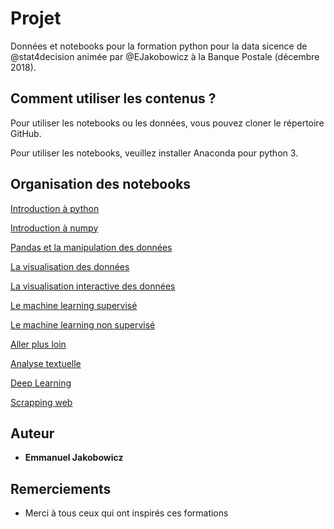 # Projet

Données et notebooks pour la formation python pour la data sicence de @stat4decision animée par @EJakobowicz à la Banque Postale (décembre 2018).

## Comment utiliser les contenus ?

Pour utiliser les notebooks ou les données, vous pouvez cloner le répertoire GitHub.

Pour utiliser les notebooks, veuillez installer Anaconda pour python 3.

## Organisation des notebooks

[Introduction à python](/03_bases_python.ipynb)

[Introduction à numpy](/04_numpy.ipynb)

[Pandas et la manipulation des données](/05_pandas.ipynb)

[La visualisation des données](/06_Data_visualisation_matplotlib_seaborn.ipynb)

[La visualisation interactive des données](/06b_Visualisations_interactives.ipynb)

[Le machine learning supervisé](/07a_Machine_learning_supervise.ipynb)

[Le machine learning non supervisé](/07b_Machine_learning_non_supervise.ipynb)

[Aller plus loin](/08_Aller_plus_loin.ipynb)

[Analyse textuelle](/08a_Analyse_textuelle.ipynb)

[Deep Learning](/08b_deep_learning.ipynb)

[Scrapping web](/08c_scrapping_web.ipynb)

## Auteur

* **Emmanuel Jakobowicz**

## Remerciements

* Merci à tous ceux qui ont inspirés ces formations
